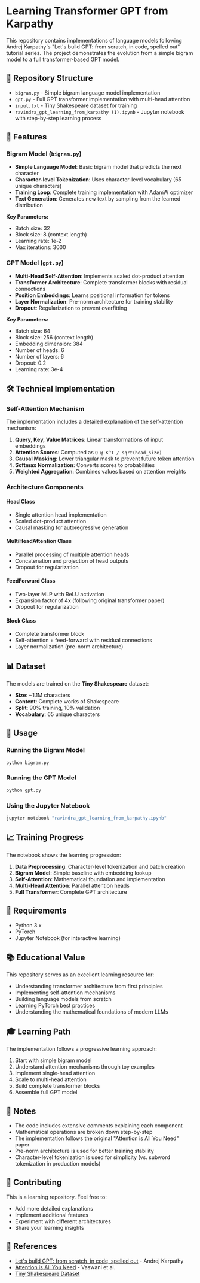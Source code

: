 # Learning Transformer GPT from Karpathy

This repository contains implementations of language models following Andrej Karpathy's "Let's build GPT: from scratch, in code, spelled out" tutorial series. The project demonstrates the evolution from a simple bigram model to a full transformer-based GPT model.

## 📁 Repository Structure

- `bigram.py` - Simple bigram language model implementation
- `gpt.py` - Full GPT transformer implementation with multi-head attention
- `input.txt` - Tiny Shakespeare dataset for training
- `ravindra_gpt_learning_from_karpathy (1).ipynb` - Jupyter notebook with step-by-step learning process

## 🚀 Features

### Bigram Model (`bigram.py`)
- **Simple Language Model**: Basic bigram model that predicts the next character
- **Character-level Tokenization**: Uses character-level vocabulary (65 unique characters)
- **Training Loop**: Complete training implementation with AdamW optimizer
- **Text Generation**: Generates new text by sampling from the learned distribution

**Key Parameters:**
- Batch size: 32
- Block size: 8 (context length)
- Learning rate: 1e-2
- Max iterations: 3000

### GPT Model (`gpt.py`)
- **Multi-Head Self-Attention**: Implements scaled dot-product attention
- **Transformer Architecture**: Complete transformer blocks with residual connections
- **Position Embeddings**: Learns positional information for tokens
- **Layer Normalization**: Pre-norm architecture for training stability
- **Dropout**: Regularization to prevent overfitting

**Key Parameters:**
- Batch size: 64
- Block size: 256 (context length)
- Embedding dimension: 384
- Number of heads: 6
- Number of layers: 6
- Dropout: 0.2
- Learning rate: 3e-4

## 🛠️ Technical Implementation

### Self-Attention Mechanism
The implementation includes a detailed explanation of the self-attention mechanism:

1. **Query, Key, Value Matrices**: Linear transformations of input embeddings
2. **Attention Scores**: Computed as `Q @ K^T / sqrt(head_size)`
3. **Causal Masking**: Lower triangular mask to prevent future token attention
4. **Softmax Normalization**: Converts scores to probabilities
5. **Weighted Aggregation**: Combines values based on attention weights

### Architecture Components

#### Head Class
- Single attention head implementation
- Scaled dot-product attention
- Causal masking for autoregressive generation

#### MultiHeadAttention Class
- Parallel processing of multiple attention heads
- Concatenation and projection of head outputs
- Dropout for regularization

#### FeedForward Class
- Two-layer MLP with ReLU activation
- Expansion factor of 4x (following original transformer paper)
- Dropout for regularization

#### Block Class
- Complete transformer block
- Self-attention + feed-forward with residual connections
- Layer normalization (pre-norm architecture)

## 📊 Dataset

The models are trained on the **Tiny Shakespeare** dataset:
- **Size**: ~1.1M characters
- **Content**: Complete works of Shakespeare
- **Split**: 90% training, 10% validation
- **Vocabulary**: 65 unique characters

## 🎯 Usage

### Running the Bigram Model
```bash
python bigram.py
```

### Running the GPT Model
```bash
python gpt.py
```

### Using the Jupyter Notebook
```bash
jupyter notebook "ravindra_gpt_learning_from_karpathy.ipynb"
```

## 📈 Training Progress

The notebook shows the learning progression:
1. **Data Preprocessing**: Character-level tokenization and batch creation
2. **Bigram Model**: Simple baseline with embedding lookup
3. **Self-Attention**: Mathematical foundation and implementation
4. **Multi-Head Attention**: Parallel attention heads
5. **Full Transformer**: Complete GPT architecture

## 🔧 Requirements

- Python 3.x
- PyTorch
- Jupyter Notebook (for interactive learning)

## 📚 Educational Value

This repository serves as an excellent learning resource for:
- Understanding transformer architecture from first principles
- Implementing self-attention mechanisms
- Building language models from scratch
- Learning PyTorch best practices
- Understanding the mathematical foundations of modern LLMs

## 🎓 Learning Path

The implementation follows a progressive learning approach:
1. Start with simple bigram model
2. Understand attention mechanisms through toy examples
3. Implement single-head attention
4. Scale to multi-head attention
5. Build complete transformer blocks
6. Assemble full GPT model

## 📝 Notes

- The code includes extensive comments explaining each component
- Mathematical operations are broken down step-by-step
- The implementation follows the original "Attention is All You Need" paper
- Pre-norm architecture is used for better training stability
- Character-level tokenization is used for simplicity (vs. subword tokenization in production models)

## 🤝 Contributing

This is a learning repository. Feel free to:
- Add more detailed explanations
- Implement additional features
- Experiment with different architectures
- Share your learning insights

## 📖 References

- [Let's build GPT: from scratch, in code, spelled out](https://karpathy.ai/zero-to-hero.html) - Andrej Karpathy
- [Attention is All You Need](https://arxiv.org/abs/1706.03762) - Vaswani et al.
- [Tiny Shakespeare Dataset](https://raw.githubusercontent.com/karpathy/char-rnn/master/data/tinyshakespeare/input.txt)
